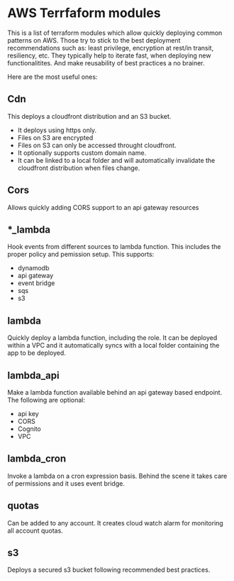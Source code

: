 # AWS Terrfaform modules
This is a list of terraform modules which allow quickly deploying common patterns on AWS. 
Those try to stick to the best deployment recommendations such as: least privilege, encryption at rest/in transit, resiliency, etc.
They typically help to iterate fast, when deploying new functionalitites. And make reusability of best practices a no brainer.

Here are the most useful ones:

## Cdn
This deploys a cloudfront distribution and an S3 bucket. 
* It deploys using https only. 
* Files on S3 are encrypted 
* Files on S3 can only be accessed throught cloudfront. 
* It optionally supports custom domain name.
* It can be linked to a local folder and will automatically invalidate the cloudfront distribution when files change.

## Cors
Allows quickly adding CORS support to an api gateway resources

## *_lambda
Hook events from different sources to lambda function. This includes the proper policy and pemission setup.
This supports:
* dynamodb
* api gateway
* event bridge
* sqs
* s3

## lambda
Quickly deploy a lambda function, including the role. It can be deployed within a VPC and it automatically syncs with a local folder containing the app to be deployed.

## lambda_api
Make a lambda function available behind an api gateway based endpoint. The following are optional:
* api key
* CORS
* Cognito
* VPC

## lambda_cron
Invoke a lambda on a cron expression basis. Behind the scene it takes care of permissions and it uses event bridge.

## quotas
Can be added to any account. It creates cloud watch alarm for monitoring all account quotas.

## s3
Deploys a secured s3 bucket following recommended best practices.
